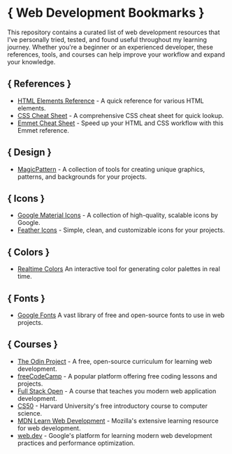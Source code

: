 # { Web Development Bookmarks }

This repository contains a curated list of web development resources that I’ve personally tried, tested, and found useful throughout my learning journey. Whether you're a beginner or an experienced developer, these references, tools, and courses can help improve your workflow and expand your knowledge.

## { References }

- [HTML Elements Reference](https://htmlcheatsheet.com/css/) - A quick reference for various HTML elements.
- [CSS Cheat Sheet](https://htmlcheatsheet.com/css/) - A comprehensive CSS cheat sheet for quick lookup.
- [Emmet Cheat Sheet](https://docs.emmet.io/cheat-sheet/) - Speed up your HTML and CSS workflow with this Emmet reference.

## { Design }

- [MagicPattern](https://www.magicpattern.design/) - A collection of tools for creating unique graphics, patterns, and backgrounds for your projects.

## { Icons }

- [Google Material Icons](https://fonts.google.com/icons) - A collection of high-quality, scalable icons by Google.
- [Feather Icons](https://feathericons.com/) - Simple, clean, and customizable icons for your projects.

## { Colors }

- [Realtime Colors](https://www.realtimecolors.com) An interactive tool for generating color palettes in real time.

## { Fonts }

- [Google Fonts](https://fonts.google.com) A vast library of free and open-source fonts to use in web projects.

## { Courses }

- [The Odin Project](https://www.theodinproject.com/) - A free, open-source curriculum for learning web development.
- [freeCodeCamp](https://www.freecodecamp.org/) - A popular platform offering free coding lessons and projects.
- [Full Stack Open](https://fullstackopen.com/en/) - A course that teaches you modern web application development.
- [CS50](https://cs50.harvard.edu/) - Harvard University's free introductory course to computer science.
- [MDN Learn Web Development](https://developer.mozilla.org/en-US/docs/Learn) - Mozilla's extensive learning resource for web development.
- [web.dev](https://web.dev/learn/) - Google's platform for learning modern web development practices and performance optimization.
